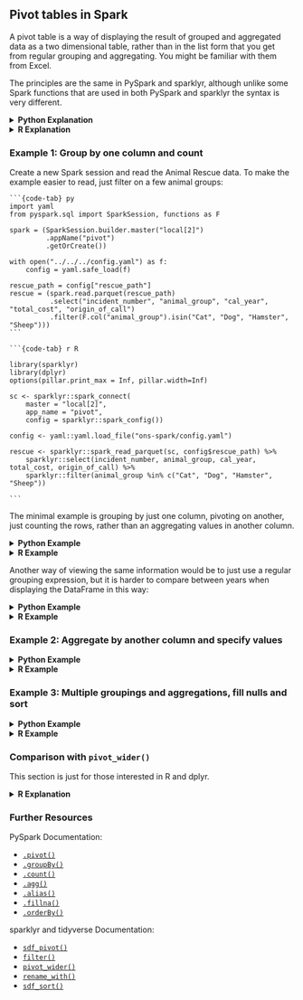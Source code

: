 ## Pivot tables in Spark

A pivot table is a way of displaying the result of grouped and aggregated data as a two dimensional table, rather than in the list form that you get from regular grouping and aggregating. You might be familiar with them from Excel.

The principles are the same in PySpark and sparklyr, although unlike some Spark functions that are used in both PySpark and sparklyr the syntax is very different.

<details>
<summary><b>Python Explanation</b></summary>
    
You can create pivot tables in PySpark by using [`.pivot()`](https://spark.apache.org/docs/latest/api/python/reference/api/pyspark.sql.GroupedData.pivot.html) with [`.groupBy()`](https://spark.apache.org/docs/latest/api/python/reference/api/pyspark.sql.DataFrame.groupBy.html). If you group your data by two or more columns then you may find it easier to view the data in this way.

`.pivot()` has two arguments. `pivot_col` is the column used to create the output columns, and has to be a single column; it cannot accept a list of multiple columns. The second argument, `values`, is optional but recommended. You can specify the exact columns that you want returned. If left blank, Spark will automatically use all possible values as output columns; calculating this can be inefficient and the output will look untidy if there are a large number of columns.
</details>

<details>
<summary><b>R Explanation</b></summary>

You can create pivot tables in sparklyr with [`sdf_pivot()`](https://spark.rstudio.com/packages/sparklyr/latest/reference/sdf_pivot.html). This is a sparklyr specific function and so it cannot be used on base R DataFrames or tibbles. An example of [pivoting on a tibble](#comparison-with-pivot-wider) is given at the end for comparison.

`sdf_pivot(x, formula, fun.aggregate)` has three arguments. The first, `x` is the sparklyr DataFrame, the second, formula is an R formula with grouped columns on the left and pivot column on the right, separated by a tilde (e.g. `col1 + col2 ~ pivot_col`), and the third, `fun.aggregate`, is the functions used for aggregation; by default it will count the rows if left blank. Be careful with pivoting data where your pivot column has a large number of distinct values; it will return a very wide DataFrame that will be untidy to view. It is recommended to [`filter()`](https://dplyr.tidyverse.org/reference/filter.html) the data first to only include the values you want in the output columns. The second example uses `filter()`.
</details>

### Example 1: Group by one column and count

Create a new Spark session and read the Animal Rescue data. To make the example easier to read, just filter on a few animal groups:
````{tabs}
```{code-tab} py
import yaml
from pyspark.sql import SparkSession, functions as F

spark = (SparkSession.builder.master("local[2]")
         .appName("pivot")
         .getOrCreate())

with open("../../../config.yaml") as f:
    config = yaml.safe_load(f)
    
rescue_path = config["rescue_path"]
rescue = (spark.read.parquet(rescue_path)
          .select("incident_number", "animal_group", "cal_year", "total_cost", "origin_of_call")
          .filter(F.col("animal_group").isin("Cat", "Dog", "Hamster", "Sheep")))
```

```{code-tab} r R

library(sparklyr)
library(dplyr)
options(pillar.print_max = Inf, pillar.width=Inf)

sc <- sparklyr::spark_connect(
    master = "local[2]",
    app_name = "pivot",
    config = sparklyr::spark_config())

config <- yaml::yaml.load_file("ons-spark/config.yaml")

rescue <- sparklyr::spark_read_parquet(sc, config$rescue_path) %>%
    sparklyr::select(incident_number, animal_group, cal_year, total_cost, origin_of_call) %>%
    sparklyr::filter(animal_group %in% c("Cat", "Dog", "Hamster", "Sheep"))

```
````
The minimal example is grouping by just one column, pivoting on another, just counting the rows, rather than an aggregating values in another column.

<details>
<summary><b>Python Example</b></summary>

In PySpark, use `.groupBy()` and [`.count()`](https://spark.apache.org/docs/latest/api/python/reference/api/pyspark.sql.DataFrame.count.html) as you normally would when grouping and getting the row count, but add `.pivot()` between the two functions.
````{tabs}
```{code-tab} py
rescue_pivot = (rescue
                .groupBy("animal_group")
                .pivot("cal_year")
                .count())

rescue_pivot.show()
```
````

```plaintext
+------------+----+----+----+----+----+----+----+----+----+----+----+
|animal_group|2009|2010|2011|2012|2013|2014|2015|2016|2017|2018|2019|
+------------+----+----+----+----+----+----+----+----+----+----+----+
|     Hamster|null|   3|   3|null|   3|   1|null|   4|null|null|null|
|         Cat| 262| 294| 309| 302| 312| 295| 262| 296| 257| 304|  16|
|         Dog| 132| 122| 103| 100|  93|  90|  88| 107|  81|  91|   1|
|       Sheep|   1|null|null|   1|null|null|   1|   1|null|null|null|
+------------+----+----+----+----+----+----+----+----+----+----+----+
```
</details>

<details>
<summary><b>R Example</b></summary>

In sparklyr, use `sdf_pivot()`. As the pipe (`%>%`) is being used to apply the function to the DataFrame, this minimal example takes just one argument, `formula`, which is a tilde expression. The left hand side is the grouping column, `animal_group`, and the right hand side is the pivot column, `cal_year`. The default aggregation is to get the row count, so there is no need to specify the other argument, `fun.aggregate`.

Note that the R output will spill over to multiple rows. The second example resolves this by filtering on what will become the pivot columns.
````{tabs}

```{code-tab} r R

rescue_pivot <- rescue %>%
    sparklyr::sdf_pivot(animal_group ~ cal_year)

rescue_pivot %>%
    sparklyr::collect() %>%
    print()

```
````

```plaintext
# A tibble: 4 × 12
  animal_group `2009` `2010` `2011` `2012` `2013` `2014` `2015` `2016` `2017`
  <chr>         <dbl>  <dbl>  <dbl>  <dbl>  <dbl>  <dbl>  <dbl>  <dbl>  <dbl>
1 Dog             132    122    103    100     93     90     88    107     81
2 Cat             262    294    309    302    312    295    262    296    257
3 Hamster          NA      3      3     NA      3      1     NA      4     NA
4 Sheep             1     NA     NA      1     NA     NA      1      1     NA
  `2018` `2019`
   <dbl>  <dbl>
1     91      1
2    304     16
3     NA     NA
4     NA     NA
```
</details>

Another way of viewing the same information would be to just use a regular grouping expression, but it is harder to compare between years when displaying the DataFrame in this way:

<details>
<summary><b>Python Example</b></summary>

````{tabs}
```{code-tab} py
rescue_grouped = (rescue
                  .groupBy("animal_group", "cal_year")
                  .count()
                  .orderBy("animal_group", "cal_year"))

rescue_grouped.show(40)
```
````

```plaintext
+------------+--------+-----+
|animal_group|cal_year|count|
+------------+--------+-----+
|         Cat|    2009|  262|
|         Cat|    2010|  294|
|         Cat|    2011|  309|
|         Cat|    2012|  302|
|         Cat|    2013|  312|
|         Cat|    2014|  295|
|         Cat|    2015|  262|
|         Cat|    2016|  296|
|         Cat|    2017|  257|
|         Cat|    2018|  304|
|         Cat|    2019|   16|
|         Dog|    2009|  132|
|         Dog|    2010|  122|
|         Dog|    2011|  103|
|         Dog|    2012|  100|
|         Dog|    2013|   93|
|         Dog|    2014|   90|
|         Dog|    2015|   88|
|         Dog|    2016|  107|
|         Dog|    2017|   81|
|         Dog|    2018|   91|
|         Dog|    2019|    1|
|     Hamster|    2010|    3|
|     Hamster|    2011|    3|
|     Hamster|    2013|    3|
|     Hamster|    2014|    1|
|     Hamster|    2016|    4|
|       Sheep|    2009|    1|
|       Sheep|    2012|    1|
|       Sheep|    2015|    1|
|       Sheep|    2016|    1|
+------------+--------+-----+
```
</details>

<details>
<summary><b>R Example</b></summary>

````{tabs}

```{code-tab} r R

rescue_grouped <- rescue %>%
    dplyr::group_by(animal_group, cal_year) %>%
    dplyr::summarise(n()) %>%
    sparklyr::sdf_sort(c("animal_group", "cal_year"))

rescue_grouped %>%
    sparklyr::collect() %>%
    print()

```
````

```plaintext
# A tibble: 31 × 3
   animal_group cal_year `n()`
   <chr>           <int> <dbl>
 1 Cat              2009   262
 2 Cat              2010   294
 3 Cat              2011   309
 4 Cat              2012   302
 5 Cat              2013   312
 6 Cat              2014   295
 7 Cat              2015   262
 8 Cat              2016   296
 9 Cat              2017   257
10 Cat              2018   304
11 Cat              2019    16
12 Dog              2009   132
13 Dog              2010   122
14 Dog              2011   103
15 Dog              2012   100
16 Dog              2013    93
17 Dog              2014    90
18 Dog              2015    88
19 Dog              2016   107
20 Dog              2017    81
21 Dog              2018    91
22 Dog              2019     1
23 Hamster          2010     3
24 Hamster          2011     3
25 Hamster          2013     3
26 Hamster          2014     1
27 Hamster          2016     4
28 Sheep            2009     1
29 Sheep            2012     1
30 Sheep            2015     1
31 Sheep            2016     1
```
</details>

### Example 2: Aggregate by another column and specify values

<details>
<summary><b>Python Example</b></summary>

You can use [`.agg()`](https://spark.apache.org/docs/latest/api/python/reference/api/pyspark.sql.GroupedData.agg.html) with `.pivot()` in the same way as you do with `.groupBy()`. This example will sum the `total_cost`.

The [documentation](https://spark.apache.org/docs/latest/api/python/reference/api/pyspark.sql.GroupedData.pivot.html) explains why it is more efficient to manually provide the `values` argument; as an example, we just look at three years.
````{tabs}
```{code-tab} py
rescue_pivot = (rescue
                .groupBy("animal_group")
                .pivot("cal_year", values=["2009", "2010", "2011"])
                .agg(F.sum("total_cost")))

rescue_pivot.show()
```
````

```plaintext
+------------+-------+-------+-------+
|animal_group|   2009|   2010|   2011|
+------------+-------+-------+-------+
|     Hamster|   null|  780.0|  780.0|
|         Cat|76685.0|88140.0|89440.0|
|         Dog|39295.0|38480.0|31200.0|
|       Sheep|  255.0|   null|   null|
+------------+-------+-------+-------+
```
</details>
    
<details>
<summary><b>R Example</b></summary>

To group by several columns express this on the left side of the `formula` argument, concatenating them with `+`, in this example `AnimalGroup + OriginOfCall ~ CalYear`.

To only look at a certain subset of the pivot column you can just use `filter()` before pivoting. This is a good idea if your pivot column has a large number of distinct values. As an example, we just look at three years.
````{tabs}

```{code-tab} r R

rescue_pivot <- rescue %>%
    sparklyr::filter(cal_year %in% c("2009", "2010", "2011")) %>%
    sparklyr::sdf_pivot(
        animal_group ~ cal_year,
        fun.aggregate = list(total_cost = "sum"))

rescue_pivot %>%
    sparklyr::collect() %>%
    print()

```
````

```plaintext
# A tibble: 4 × 4
  animal_group `2009` `2010` `2011`
  <chr>         <dbl>  <dbl>  <dbl>
1 Cat           76685  88140  89440
2 Dog           39295  38480  31200
3 Hamster          NA    780    780
4 Sheep           255     NA     NA
```
</details>

### Example 3: Multiple groupings and aggregations, fill nulls and sort

<details>
<summary><b>Python Example</b></summary>

You can only supply one column to `.pivot()`, but you can have multiple aggregations. Adding an [`.alias()`](https://spark.apache.org/docs/latest/api/python/reference/api/pyspark.sql.Column.alias.html) makes the result easier to read.

Any missing combinations of the grouping and pivot will be returned as `null`, e.g. there are no incidents with `Hamster`, `Person (land line)` and `2009`. To set this to zero, use [`.fillna()`](https://spark.apache.org/docs/latest/api/python/reference/api/pyspark.sql.DataFrame.fillna.html).

If grouping by multiple columns you may also want to add [`.orderBy()`](https://spark.apache.org/docs/latest/api/python/reference/api/pyspark.sql.DataFrame.orderBy.html).
````{tabs}
```{code-tab} py
rescue_pivot = (rescue
           .groupBy("animal_group", "origin_of_call")
           .pivot("cal_year", values = ["2009", "2010", "2011"])
           .agg(F.sum("total_cost").alias("sum"), F.max("total_cost").alias("max"))
           .fillna(0)
           .orderBy("animal_group", "origin_of_call"))

rescue_pivot.show()
```
````

```plaintext
+------------+--------------------+--------+--------+--------+--------+--------+--------+
|animal_group|      origin_of_call|2009_sum|2009_max|2010_sum|2010_max|2011_sum|2011_max|
+------------+--------------------+--------+--------+--------+--------+--------+--------+
|         Cat|           Ambulance|     0.0|     0.0|     0.0|     0.0|     0.0|     0.0|
|         Cat|           Other FRS|   260.0|   260.0|   520.0|   260.0|  1040.0|   520.0|
|         Cat|  Person (land line)| 45365.0|   780.0| 53040.0|  1040.0| 53040.0|  1040.0|
|         Cat|     Person (mobile)| 30545.0|  1820.0| 33800.0|  2080.0| 34580.0|  1040.0|
|         Cat|Person (running c...|     0.0|     0.0|   260.0|   260.0|     0.0|     0.0|
|         Cat|              Police|   515.0|   260.0|   520.0|   260.0|   780.0|   260.0|
|         Dog|           Ambulance|   255.0|   255.0|     0.0|     0.0|     0.0|     0.0|
|         Dog|           Other FRS|  1540.0|   765.0|  1040.0|   520.0|     0.0|     0.0|
|         Dog|  Person (land line)| 13460.0|   780.0|  9880.0|  1040.0|  9100.0|   520.0|
|         Dog|     Person (mobile)| 20675.0|   780.0| 24180.0|  1040.0| 21320.0|  1040.0|
|         Dog|              Police|  3365.0|   765.0|  3380.0|  1300.0|   780.0|   260.0|
|     Hamster|  Person (land line)|     0.0|     0.0|   260.0|   260.0|   520.0|   260.0|
|     Hamster|     Person (mobile)|     0.0|     0.0|   520.0|   260.0|   260.0|   260.0|
|       Sheep|           Other FRS|     0.0|     0.0|     0.0|     0.0|     0.0|     0.0|
|       Sheep|  Person (land line)|   255.0|   255.0|     0.0|     0.0|     0.0|     0.0|
|       Sheep|     Person (mobile)|     0.0|     0.0|     0.0|     0.0|     0.0|     0.0|
+------------+--------------------+--------+--------+--------+--------+--------+--------+
```

</details>

<details>
<summary><b>R Example</b></summary>

`sdf_pivot()` is quite awkward with multiple aggregations on the same column. `fun.aggregate` can take a named list, but only one aggregation can be applied to each column. As we want to get the `sum` and `max` of `total_cost`, we can create another column, `total_cost_copy`, and aggregate on this. To rename the result columns dynamically, use [`rename_with()`](https://dplyr.tidyverse.org/reference/rename.html).

Any missing combinations of the grouping and pivot will be returned as `NA`, e.g. there are no incidents with `Hamster`, `Person (land line)` and `2009`. To set this to zero, use `na.replace()`.

If grouping by multiple columns you may also want to add [`sdf_sort()`](https://spark.rstudio.com/packages/sparklyr/latest/reference/sdf_sort.html).
````{tabs}

```{code-tab} r R

rescue_pivot <- rescue %>%
    sparklyr::filter(cal_year %in% c("2009", "2010", "2011")) %>%
    sparklyr::mutate(total_cost_copy = total_cost) %>%
    sparklyr::sdf_pivot(
        animal_group + origin_of_call ~ cal_year,
        fun.aggregate = list(
            total_cost_copy = "sum",
            total_cost = "max"
        )) %>%
    dplyr::rename_with(~substr(., 1, 8), contains(c("_max", "_sum"))) %>%
    sparklyr::sdf_sort(c("animal_group", "origin_of_call")) %>%
    sparklyr::na.replace(0)

rescue_pivot %>%
    sparklyr::collect() %>%
    print()

```
````

```plaintext
# A tibble: 13 × 8
   animal_group origin_of_call        `2009_max` `2009_sum` `2010_max`
   <chr>        <chr>                      <dbl>      <dbl>      <dbl>
 1 Cat          Other FRS                    260        260        260
 2 Cat          Person (land line)           780      45365       1040
 3 Cat          Person (mobile)             1820      30545       2080
 4 Cat          Person (running call)          0          0        260
 5 Cat          Police                       260        515        260
 6 Dog          Ambulance                    255        255          0
 7 Dog          Other FRS                    765       1540        520
 8 Dog          Person (land line)           780      13460       1040
 9 Dog          Person (mobile)              780      20675       1040
10 Dog          Police                       765       3365       1300
11 Hamster      Person (land line)             0          0        260
12 Hamster      Person (mobile)                0          0        260
13 Sheep        Person (land line)           255        255          0
   `2010_sum` `2011_max` `2011_sum`
        <dbl>      <dbl>      <dbl>
 1        520        520       1040
 2      53040       1040      53040
 3      33800       1040      34580
 4        260          0          0
 5        520        260        780
 6          0          0          0
 7       1040          0          0
 8       9880        520       9100
 9      24180       1040      21320
10       3380        260        780
11        260        260        520
12        520        260        260
13          0          0          0
```

</details>

### Comparison with `pivot_wider()`

This section is just for those interested in R and dplyr.

<details>
<summary><b>R Explanation</b></summary>

`sdf_pivot()` can only be used on sparklyr DataFrames. If you have a base R DataFrame or tibble you can use [`tidyr::pivot_wider()`](https://tidyr.tidyverse.org/reference/pivot_wider.html). The [documentation](https://spark.rstudio.com/packages/sparklyr/latest/reference/sdf_pivot.html) for `sdf_pivot()` explains that it was based on `reshape2::dcast()`, but it is now recommended to use the `tidyr` package rather than `reshape2`. The syntax is different to `sdf_pivot()` and so it is worth looking at an example for comparison.

First, filter the sparklyr DataFrame and convert to a tibble. Be careful when collecting data from the Spark cluster to the driver; in this example the `rescue` DataFrame is small, but it will not work if your DataFrame is large:
````{tabs}

```{code-tab} r R

rescue_tibble <- rescue %>%
    sparklyr::filter(cal_year %in% c("2009", "2010", "2011")) %>%
    sparklyr::collect()

# Check that this is a tibble
class(rescue_tibble)

```
````

```plaintext
[1] "tbl_df"     "tbl"        "data.frame"
```
Now use `pivot_wider()`; note that rather than a formula with `~` it used `names_from` and `names_to`, and it groups by all columns not given in these arguments:
````{tabs}

```{code-tab} r R

tibble_pivot <- rescue_tibble %>%
    sparklyr::select(animal_group, origin_of_call, cal_year, total_cost) %>%
    tidyr::pivot_wider(
        names_from = cal_year,
        values_from = total_cost,
        values_fn = list(total_cost = sum)) %>%
    dplyr::arrange(animal_group, origin_of_call)
    
tibble_pivot %>%
    print()

```
````

```plaintext
# A tibble: 13 × 5
   animal_group origin_of_call        `2011` `2009` `2010`
   <chr>        <chr>                  <dbl>  <dbl>  <dbl>
 1 Cat          Other FRS               1040    260    520
 2 Cat          Person (land line)     53040     NA  53040
 3 Cat          Person (mobile)        34580     NA  33800
 4 Cat          Person (running call)     NA     NA    260
 5 Cat          Police                   780    515    520
 6 Dog          Ambulance                 NA    255     NA
 7 Dog          Other FRS                 NA   1540   1040
 8 Dog          Person (land line)        NA  13460   9880
 9 Dog          Person (mobile)        21320  20675  24180
10 Dog          Police                   780   3365   3380
11 Hamster      Person (land line)       520     NA    260
12 Hamster      Person (mobile)          260     NA    520
13 Sheep        Person (land line)        NA    255     NA
```
</details>

### Further Resources

PySpark Documentation:
- [`.pivot()`](https://spark.apache.org/docs/latest/api/python/reference/api/pyspark.sql.GroupedData.pivot.html)
- [`.groupBy()`](https://spark.apache.org/docs/latest/api/python/reference/api/pyspark.sql.DataFrame.groupBy.html)
- [`.count()`](https://spark.apache.org/docs/latest/api/python/reference/api/pyspark.sql.DataFrame.count.html) 
- [`.agg()`](https://spark.apache.org/docs/latest/api/python/reference/api/pyspark.sql.GroupedData.agg.html)
- [`.alias()`](https://spark.apache.org/docs/latest/api/python/reference/api/pyspark.sql.Column.alias.html)
- [`.fillna()`](https://spark.apache.org/docs/latest/api/python/reference/api/pyspark.sql.DataFrame.fillna.html)
- [`.orderBy()`](https://spark.apache.org/docs/latest/api/python/reference/api/pyspark.sql.DataFrame.orderBy.html)

sparklyr and tidyverse Documentation:
- [`sdf_pivot()`](https://spark.rstudio.com/packages/sparklyr/latest/reference/sdf_pivot.html)
- [`filter()`](https://dplyr.tidyverse.org/reference/filter.html) 
- [`pivot_wider()`](https://tidyr.tidyverse.org/reference/pivot_wider.html)
- [`rename_with()`](https://dplyr.tidyverse.org/reference/rename.html)
- [`sdf_sort()`](https://spark.rstudio.com/packages/sparklyr/latest/reference/sdf_sort.html)
